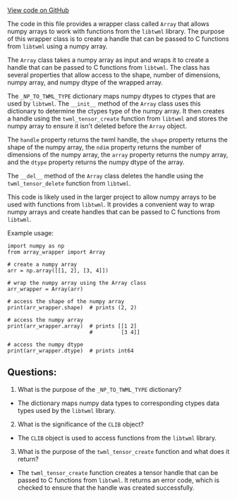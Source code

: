 [View code on GitHub](https://github.com/misbahsy/the-algorithm/twml/twml/array.py)

The code in this file provides a wrapper class called `Array` that allows numpy arrays to work with functions from the `libtwml` library. The purpose of this wrapper class is to create a handle that can be passed to C functions from `libtwml` using a numpy array. 

The `Array` class takes a numpy array as input and wraps it to create a handle that can be passed to C functions from `libtwml`. The class has several properties that allow access to the shape, number of dimensions, numpy array, and numpy dtype of the wrapped array. 

The `_NP_TO_TWML_TYPE` dictionary maps numpy dtypes to ctypes that are used by `libtwml`. The `__init__` method of the `Array` class uses this dictionary to determine the ctypes type of the numpy array. It then creates a handle using the `twml_tensor_create` function from `libtwml` and stores the numpy array to ensure it isn't deleted before the `Array` object. 

The `handle` property returns the twml handle, the `shape` property returns the shape of the numpy array, the `ndim` property returns the number of dimensions of the numpy array, the `array` property returns the numpy array, and the `dtype` property returns the numpy dtype of the array. 

The `__del__` method of the `Array` class deletes the handle using the `twml_tensor_delete` function from `libtwml`. 

This code is likely used in the larger project to allow numpy arrays to be used with functions from `libtwml`. It provides a convenient way to wrap numpy arrays and create handles that can be passed to C functions from `libtwml`. 

Example usage:

```
import numpy as np
from array_wrapper import Array

# create a numpy array
arr = np.array([[1, 2], [3, 4]])

# wrap the numpy array using the Array class
arr_wrapper = Array(arr)

# access the shape of the numpy array
print(arr_wrapper.shape)  # prints (2, 2)

# access the numpy array
print(arr_wrapper.array)  # prints [[1 2]
                          #         [3 4]]

# access the numpy dtype
print(arr_wrapper.dtype)  # prints int64
```
## Questions: 
 1. What is the purpose of the `_NP_TO_TWML_TYPE` dictionary?
- The dictionary maps numpy data types to corresponding ctypes data types used by the `libtwml` library.

2. What is the significance of the `CLIB` object?
- The `CLIB` object is used to access functions from the `libtwml` library.

3. What is the purpose of the `twml_tensor_create` function and what does it return?
- The `twml_tensor_create` function creates a tensor handle that can be passed to C functions from `libtwml`. It returns an error code, which is checked to ensure that the handle was created successfully.